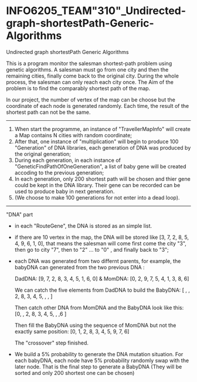 # INFO6205_TEAM"310"_Undirected-graph-shortestPath-Generic-Algorithms
Undirected graph shortestPath Generic Algorithms

This is a program monitor the salesman shortest-path problem using genetic algorithms.
A salesman must go from one city and then the remaining cities, finally come back to the original city.
During the whole process, the salesman can only reach each city once.
The Aim of the problem is to find the comparably shortest path of the map.

In our project, the number of vertex of the map can be choose but the coordinate of each node is generated randomly.
Each time, the result of the shortest path can not be the same.

----------------------------------------------------------------------------------------------------------------

1. When start the programme, an instance of "TravellerMapInfo" will create a Map contains N cities with random coordinate;
2. After that, one instance of "multiplication" will begin to produce 100 "Generation" of DNA libraries, each generation of DNA was produced by the original generation;
3. During each generation, in each instance of "GeneticFindPathOfOneGeneration", a list of baby gene will be created accoding to the previous generation;
4. In each generation, only 200 shortest path will be chosen and thier gene could be kept in the DNA library. Their gene can be recorded can be used to produce baby in next generation.
5. (We choose to make 100 generations for not enter into a dead loop).

-----------------------------------------------------------------------------------------------------------------

"DNA" part
- in each "RouteGene", the DNA is stored as an simple list.
- if there are 10 vertex in the map, the DNA will be stored like [3, 7, 2, 8, 5, 4, 9, 6, 1, 0], that means the salesman will come first come the city "3", then go to city "7", then to "2" ... to "0" , and finally back to "3";
- each DNA was generated from two differnt parents, for example, the babyDNA can generated from the two previous DNA :

  DadDNA: [9, 7, 2, 8, 3, 4, 5, 1, 6, 0]       &       MomDNA: [0, 2, 9, 7, 5, 4, 1, 3, 8, 6]
  
  We can catch the five elements from DadDNA to build the BabyDNA: [ ,  , 2, 8, 3, 4, 5,  ,  ,  ]
  
  Then catch other DNA from MomDNA and the BabyDNA look like this: [0,  , 2, 8, 3, 4, 5,  ,  ,6 ]
  
  Then fill the BabyDNA using the sequence of MomDNA but not the exactly same position: [0, 1, 2, 8, 3, 4, 5, 9, 7, 6]
  
  The "crossover" step finished.
  
- We build a 5% probability to generate the DNA mutation situation.
  For each babyDNA, each node have 5% probability randomly swap with the later node.
  That is the final step to generate a BabyDNA (They will be sorted and only 200 shortest one can be chosen)
 
